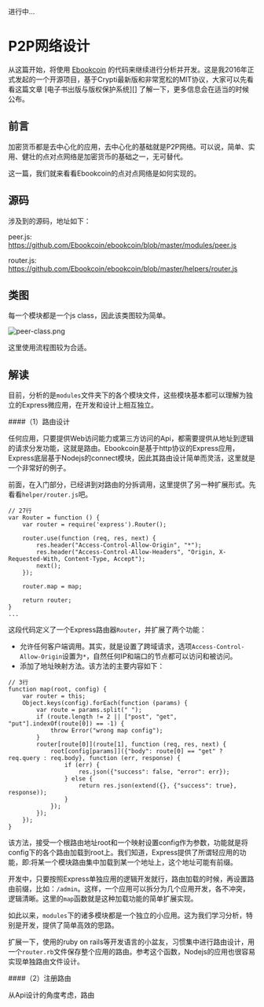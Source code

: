 进行中...

# P2P网络设计

从这篇开始，将使用 [Ebookcoin][] 的代码来继续进行分析并开发。这是我2016年正式发起的一个开源项目，基于Crypti最新版和非常宽松的MIT协议，大家可以先看看这篇文章 [电子书出版与版权保护系统][] 了解一下，更多信息会在适当的时候公布。

## 前言

加密货币都是去中心化的应用，去中心化的基础就是P2P网络。可以说，简单、实用、健壮的点对点网络是加密货币的基础之一，无可替代。

这一篇，我们就来看看Ebookcoin的点对点网络是如何实现的。

## 源码

涉及到的源码，地址如下：

peer.js: https://github.com/Ebookcoin/ebookcoin/blob/master/modules/peer.js

router.js: https://github.com/Ebookcoin/ebookcoin/blob/master/helpers/router.js

## 类图

每一个模块都是一个js class，因此该类图较为简单。

![peer-class.png][]

这里使用流程图较为合适。

## 解读

目前，分析的是`modules`文件夹下的各个模块文件，这些模块基本都可以理解为独立的Express微应用，在开发和设计上相互独立。

####（1）路由设计

任何应用，只要提供Web访问能力或第三方访问的Api，都需要提供从地址到逻辑的请求分发功能，这就是路由。Ebookcoin是基于http协议的Express应用，Express底层基于Nodejs的connect模块，因此其路由设计简单而灵活，这里就是一个非常好的例子。

前面，在入门部分，已经讲到对路由的分拆调用，这里提供了另一种扩展形式。先看看`helper/router.js`吧。

```
// 27行
var Router = function () {
	var router = require('express').Router();

	router.use(function (req, res, next) {
		res.header("Access-Control-Allow-Origin", "*");
		res.header("Access-Control-Allow-Headers", "Origin, X-Requested-With, Content-Type, Accept");
		next();
	});

	router.map = map;

	return router;
}
...
```

这段代码定义了一个Express路由器`Router`，并扩展了两个功能：

* 允许任何客户端调用。其实，就是设置了跨域请求，选项`Access-Control-Allow-Origin`设置为`*`，自然任何IP和端口的节点都可以访问和被访问。
* 添加了地址映射方法。该方法的主要内容如下：

```
// 3行
function map(root, config) {
	var router = this;
	Object.keys(config).forEach(function (params) {
		var route = params.split(" ");
		if (route.length != 2 || ["post", "get", "put"].indexOf(route[0]) == -1) {
			throw Error("wrong map config");
		}
		router[route[0]](route[1], function (req, res, next) {
			root[config[params]]({"body": route[0] == "get" ? req.query : req.body}, function (err, response) {
				if (err) {
					res.json({"success": false, "error": err});
				} else {
					return res.json(extend({}, {"success": true}, response));
				}
			});
		});
	});
}
```

该方法，接受一个根路由地址root和一个映射设置config作为参数，功能就是将config下的各个路由加载到root上。我们知道，Express提供了所谓轻应用的功能，即:将某一个模块路由集中加载到某一个地址上，这个地址可能有前缀。

开发中，只要按照Express单独应用的逻辑开发就行，路由加载的时候，再设置路由前缀，比如：`/admin`。这样，一个应用可以拆分为几个应用开发，各不冲突，逻辑清晰。这里的`map`函数就是这种加载功能的简单扩展实现。

如此以来，`modules`下的诸多模块都是一个独立的小应用。这为我们学习分析，特别是开发，提供了简单高效的思路。

扩展一下，使用的ruby on rails等开发语言的小盆友，习惯集中进行路由设计，用一个`router.rb`文件保存整个应用的路由。参考这个函数，Nodejs的应用也很容易实现单独路由文件设计。

####（2）注册路由

从Api设计的角度考虑，路由

[Ebookcoin]: https://github.com/Ebookcoin/ebookcoin
[peer-class.png]: ../
